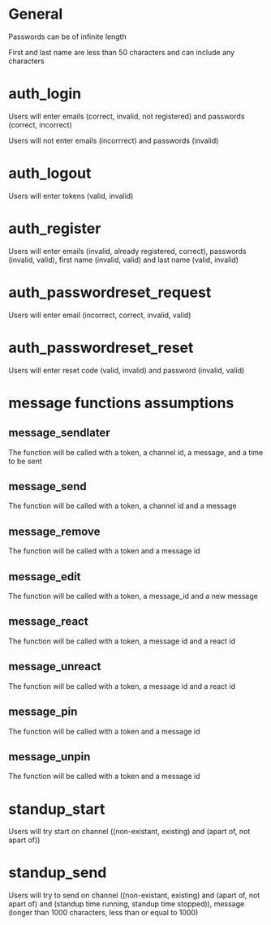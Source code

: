# General
Passwords can be of infinite length

First and last name are less than 50 characters and can include any characters

# auth_login
Users will enter emails (correct, invalid, not registered) and passwords (correct, incorrect)

Users will not enter emails (incorrrect) and passwords (invalid)

# auth_logout
Users will enter tokens (valid, invalid)

# auth_register
Users will enter emails (invalid, already registered, correct), passwords (invalid, valid), first name (invalid, valid) and last name (valid, invalid)

# auth_passwordreset_request
Users will enter email (incorrect, correct, invalid, valid)

# auth_passwordreset_reset
Users will enter reset code (valid, invalid) and password (invalid, valid)

# message functions assumptions
## message_sendlater
The function will be called with a token, a channel id, a message, and a time to be sent
## message_send
The function will be called with a token, a channel id and a message
## message_remove
The function will be called with a token and a message id
## message_edit
The function will be called with a token, a message_id and a new message
## message_react
The function will be called with a token, a message id and a react id
## message_unreact
The function will be called with a token, a message id and a react id
## message_pin
The function will be called with a token and a message id
## message_unpin
The function will be called with a token and a message id


# standup_start
Users will try start on channel ((non-existant, existing) and (apart of, not apart of))

# standup_send
Users will try to send on channel ((non-existant, existing) and (apart of, not apart of) and (standup time running, standup time stopped)), message (longer than 1000 characters, less than or equal to 1000)